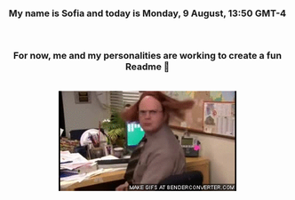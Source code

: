 


<div align="center">
<h3 >My name is Sofia and today is Monday, 9 August, 13:50 GMT-4</h3><br>
<h3 >For now, me and my personalities are working to create a fun Readme 👋
</h3><br>
<img src='img/dwight.gif' alt='working...'/>
</div>
